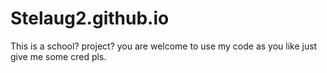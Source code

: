 # Stelaug2.github.io
This is a school? project?
you are welcome to use my code as you like just give me some cred pls.

